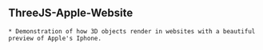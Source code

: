 ## ThreeJS-Apple-Website
`* Demonstration of how 3D objects render in websites with a beautiful preview of Apple's Iphone.`
